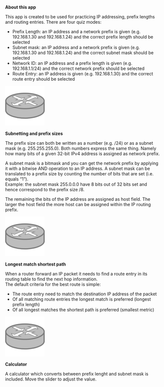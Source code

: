   
**About this app**

This app is created to be used for practicing IP addressing, prefix lengths and routing entries. There are four quiz modes:  

*   Prefix Length: an IP address and a network prefix is given (e.g. 192.168.1.30 and 192.168.1.24) and the correct prefix length should be selected
*   Subnet mask: an IP address and a network prefix is given (e.g. 192.168.1.30 and 192.168.1.24) and the correct subnet mask should be selected
*   Network ID: an IP address and a prefix length is given (e.g. 192.168.1.1/24) and the correct network prefix should be selected
*   Route Entry: an IP address is given (e.g. 192.168.1.30) and the correct route entry should be selected

![](router.png)

  
**Subnetting and prefix sizes**

The prefix size can both be written as a number (e.g. /24) or as a subnet mask (e.g. 255.255.255.0). Both numbers express the same thing. Namely how many bits of a given 32-bit IPv4 address is assigned as network prefix.  
  
A subnet mask is a bitmask and you can get the network prefix by applying it with a bitwise AND operation to an IP address. A subnet mask can be translated to a prefix size by counting the number of bits that are set (i.e. equals “1”).  
Example: the subnet mask 255.0.0.0 have 8 bits out of 32 bits set and hence correspond to the prefix size /8.  
  
The remaining the bits of the IP address are assigned as host field. The larger the host field the more host can be assigned within the IP routing prefix.  
  

![](router.png)

  
**Longest match shortest path**

When a router forward an IP packet it needs to find a route entry in its routing table to find the next hop information.  
The default criteria for the best route is simple:  

*   The route entry need to match the destination IP address of the packet
*   Of all matching route entries the longest match is preferred (longest prefix length)
*   Of all longest matches the shortest path is preferred (smallest metric)

![](router.png)

  
**Calculator**

A calculator which converts between prefix lenght and subnet mask is included. Move the slider to adjust the value.
